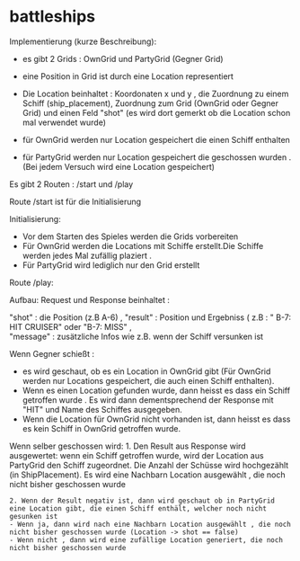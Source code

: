 # battleships

Implementierung (kurze Beschreibung):

- es gibt 2 Grids : OwnGrid und PartyGrid (Gegner Grid)
- eine Position in Grid ist durch eine Location representiert
- Die Location beinhaltet : Koordonaten x und y , die Zuordnung zu einem Schiff (ship_placement), Zuordnung zum Grid (OwnGrid oder Gegner Grid) und einen Feld "shot" (es wird dort gemerkt ob die Location schon mal verwendet wurde)

- für OwnGrid werden nur Location gespeichert die einen Schiff enthalten
- für PartyGrid werden nur Location gespeichert die geschossen wurden . (Bei jedem Versuch wird eine Location gespeichert)

Es gibt 2 Routen : /start und /play

Route /start ist für die Initialisierung

Initialisierung:
- Vor dem Starten des Spieles werden die Grids vorbereiten
- Für OwnGrid werden die Locations mit Schiffe erstellt.Die Schiffe werden jedes Mal zufällig plaziert .
- Für PartyGrid wird lediglich nur den Grid erstellt

Route /play: 

Aufbau:
 Request und Response beinhaltet : 
 
 "shot" : die Position (z.B A-6) , 
 "result" : Position und Ergebniss ( z.B : " B-7: HIT CRUISER"  oder "B-7: MISS" ,  
 "message" : zusätzliche Infos wie z.B. wenn der Schiff versunken ist

Wenn Gegner schießt :
  - es wird geschaut, ob es ein Location in OwnGrid gibt (Für OwnGrid werden nur Locations gespeichert, die auch einen Schiff enthalten).
  - Wenn es einen Location gefunden wurde,  dann heisst es dass ein Schiff getroffen wurde . Es wird dann dementsprechend der Response mit "HIT" und Name des Schiffes ausgegeben.
  - Wenn die Location für OwnGrid nicht vorhanden ist, dann heisst es dass es kein Schiff in OwnGrid getroffen wurde.
  
  Wenn selber geschossen wird:
    1. Den Result aus Response wird ausgewertet: wenn ein Schiff getroffen wurde, wird der Location aus PartyGrid den Schiff zugeordnet. Die Anzahl der Schüsse wird hochgezählt (in ShipPlacement). 
    Es wird eine Nachbarn Location ausgewählt , die noch nicht bisher geschossen wurde
    
    2. Wenn der Result negativ ist, dann wird geschaut ob in PartyGrid eine Location gibt, die einen Schiff enthält, welcher noch nicht gesunken ist
    - Wenn ja, dann wird nach eine Nachbarn Location ausgewählt , die noch nicht bisher geschossen wurde (Location -> shot == false)
    - Wenn nicht , dann wird eine zufällige Location generiert, die noch nicht bisher geschossen wurde 
    
    
   
  
  
